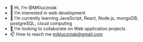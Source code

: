 - 👋 Hi, I’m @MKluczniak
- 👀 I’m interested in web development
- 🌱 I’m currently learning JavaScript, React, Node.js, mongoDB, postgreSQL, cloud computing
- 💞️ I’m looking to collaborate on Web application projects
- 📫 How to reach me mjkluczniak@gmail.com

<!---
MKluczniak/MKluczniak is a ✨ special ✨ repository because its `README.md` (this file) appears on your GitHub profile.
You can click the Preview link to take a look at your changes.
--->
